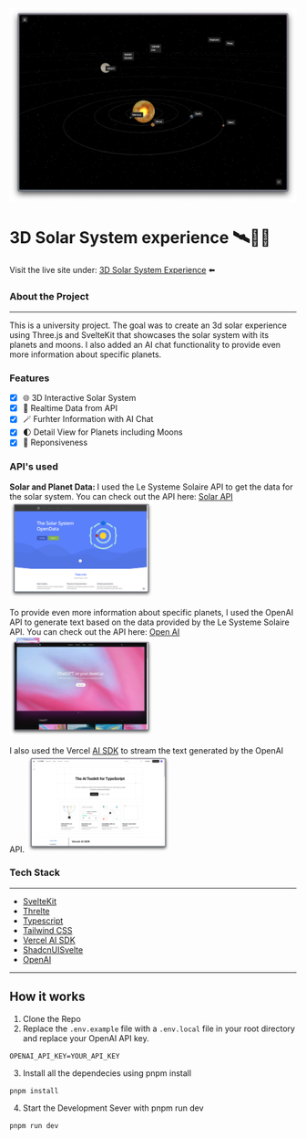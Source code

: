 <img src="./static/documentation/preview.png" alt="solar-system-experience-preview"/>

# 3D Solar System experience 🛰️👨‍🚀

Visit the live site under: [3D Solar System Experience](https://3d-solar-system-experience.vercel.app) ⬅️

### About the Project

---

This is a university project. The goal was to create an 3d solar experience using Three.js and SvelteKit that showcases the solar system with its planets and moons. I also added an AI chat functionality to provide even more information about specific planets.

### Features

- [x] 🌐 3D Interactive Solar System
- [x] 📶 Realtime Data from API
- [x] 🪄 Furhter Information with AI Chat
- [x] 🌓 Detail View for Planets including Moons
- [x] 📲 Reponsiveness

### API's used

<b>Solar and Planet Data: </b>
I used the Le Systeme Solaire API to get the data for the solar system. You can check out the API here:
[Solar API](https://api.le-systeme-solaire.net/rest/bodies)
<br/>
<img src="./static/documentation/api-preview.png" alt="solar-api-preview" style="width: 50%;"/>

To provide even more information about specific planets, I used the OpenAI API to generate text based on the data provided by the Le Systeme Solaire API. You can check out the API here:
[Open AI](https://platform.openai.com/docs/api-reference/chat)
<img src="./static/documentation/openai-preview.png" alt="openai-preview" style="width: 50%;"/>

I also used the Vercel [AI SDK](https://sdk.vercel.ai/docs/introduction) to stream the text generated by the OpenAI API.
<img src="./static/documentation/vercel-sdk-preview.png" alt="vercel-sdk-preview" style="width: 50%;"/>

### Tech Stack

---

- [SvelteKit](https://svelte.dev/)
- [Threlte](https://threlte.xyz/)
- [Typescript](https://www.typescriptlang.org/)
- [Tailwind CSS](https://tailwindcss.com/)
- [Vercel AI SDK](https://sdk.vercel.ai/docs/introduction)
- [ShadcnUISvelte](https://www.shadcn-svelte.com/)
- [OpenAI](https://platform.openai.com/docs/api-reference/chat)

---

## How it works

1. Clone the Repo
2. Replace the `.env.example` file with a `.env.local` file in your root directory and replace your OpenAI API key.

```
OPENAI_API_KEY=YOUR_API_KEY
```

3. Install all the dependecies using pnpm install

```
pnpm install
```

4. Start the Development Sever with pnpm run dev

```
pnpm run dev
```
